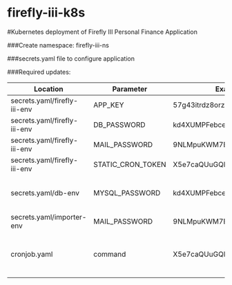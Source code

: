 # firefly-iii-k8s
#Kubernetes deployment of Firefly III Personal Finance Application

###Create namespace: firefly-iii-ns

###secrets.yaml file to configure application

###Required updates:

| Location | Parameter | Example Value | Notes |
| ------ | ------ | ------ | ------ |
| secrets.yaml/firefly-iii-env | APP_KEY  | 57g43itrdz8orzw57mfky3tn3d5x3wri | 32 character long string |
| secrets.yaml/firefly-iii-env | DB_PASSWORD | kd4XUMPFebcehrBjLkKH | mysql password for firefly user |
| secrets.yaml/firefly-iii-env | MAIL_PASSWORD | 9NLMpuKWM7BCvbfcGPB5 | SMTP password |
| secrets.yaml/firefly-iii-env | STATIC_CRON_TOKEN | X5e7caQUuGQBRtjn9UoqZx3SnaUJj39g | must be *exactly* 32 characters long |
| secrets.yaml/db-env | MYSQL_PASSWORD | kd4XUMPFebcehrBjLkKH | mysql paassword for firefly user, must match DB_PASSWORD |
| secrets.yaml/importer-env | MAIL_PASSWORD | 9NLMpuKWM7BCvbfcGPB5 | SMTP password |
| cronjob.yaml | command | X5e7caQUuGQBRtjn9UoqZx3SnaUJj39g | update the REPLACEME string with the token created for STATIC_CRON_TOKEN |
